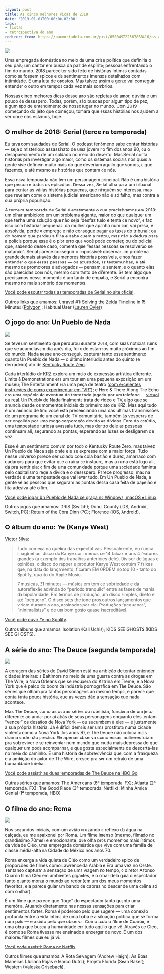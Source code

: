 ```yaml
---
layout: post
title: As cinco melhores dicas de 2018
date: '2019-01-03T00:00:00-02:00'
tags:
- listas
- retrospectiva do ano
redirect_from: https://paomortadela.com.br/post/658049722567868416/as-cinco-melhores-dicas-de-2018
---
```

![](https://64.media.tumblr.com/cfaf20428abd69e3ebfbf26c72127a64/b6c832298911fa01-40/s540x810/077978298d0bf68d4f1f484f59d33954bb662300.png)

Uma empregada doméstica no meio de uma crise política que definiria o seu país; um cantor em busca da paz de espírito; pessoas enfrentando o fim do mundo. 2018 parece ter sido feito de histórias íntimas contadas como se fossem épicos e de sentimentos imensos detalhados com intimidade. É uma luta de opostos. Mas talvez assim a gente vai conseguir entender o outro em tempos cada vez mais sombrios.

Nossas cinco melhores dicas desse ano são repletas de amor, dúvida e um pouco de desespero. Todas, porém, são buscas por algum tipo de paz, algum tipo de entendimento de nosso lugar no mundo. Com 2019 começando do jeito que começou, tomara que essas histórias nos ajudem a ver onde nós estamos, hoje.

## O melhor de 2018: Serial (terceira temporada)

Eu tava com saudades de Serial. O podcast fenômeno sabe contar histórias — seja o misterioso assassinato de uma jovem no fim dos anos 90, ou o desaparecimento de um soldado no meio do deserto. Mas Serial conta histórias pra investigar algo maior, como os sistemas sociais nos quais a gente vive definem muito mais do que deveriam aquilo que somos, o que fazemos, e até mesmo as histórias que contam de nós.

Essa nova temporada não tem um personagem principal. Não é uma história que percorre todos os episódios. Dessa vez, Serial olha para um tribunal para contar as várias histórias pequenas, que ninguém se interessa, mas que revelam como o sistema judicial americano não é só falho, mas contra a sua própria população.

A terceira temporada de Serial é exatamente o que precisávamos em 2018: um olhar ambicioso em um problema gigante, maior do que qualquer um que tenha uma solução que não seja “desfaz tudo e tenta de novo”, e faz isso com histórias pequenas: da mulher que apanha num bar, vai presa, é absolvida, perde o emprego e não consegue pagar as taxas do tribunal; ou do homem que perdeu a filha e sabe quem a matou, mas não a dedura para a polícia porque esse é o pior erro que você pode cometer; ou do policial que, sabendo desse caso, comenta que “essas pessoas se resolverão se matando”. Serial parece conseguir o impossível: observar um problema grande demais através das menores histórias possíveis, e nos fazer entender o que essas pessoas — os acusados, as testemunhas, e até mesmo os promotores e advogados — pensam, e sentem, e o quanto elas são parecidas com nós, mesmo com tanto de diferente. Se tem algo que precisamos nesse momento é um tanto de empatia, e Serial a encontra mesmo no mais sombrio dos momentos.

[Você pode escutar todas as temporadas de Serial no site oficial](https://serialpodcast.org/).

Outros links que amamos: Unravel #1: Solving the Zelda Timeline in 15 Minutes ([Polygon](https://youtu.be/Q-25c8Rsobw)); Habitual User ([Lauren Oyler](https://thebaffler.com/outbursts/habitual-user-oyler))

## O jogo do ano: Un Pueblo de Nada

![](https://64.media.tumblr.com/2742995823e76197cb565c67a9e6e9e7/b6c832298911fa01-da/s540x810/7207e56b4ee427d34e08e83ce95fb44b5a62a214.png)

Se teve um sentimento que perdurou durante 2018, com suas notícias ruins que se acumulavam dia após dia, foi o de estarmos muito próximos ao fim do mundo. Nada nesse ano conseguiu capturar tanto esse sentimento quanto Un Pueblo de Nada — o último interlúdio antes do quinto (e derradeiro) ato de [Kentucky Route Zero](https://paomortadela.com.br/post/658007755171545088/).

Cada interlúdio de KRZ explora um meio de expressão artística diferente. Limits & Demonstrations era um tour em uma pequena exposição em um museu; The Entertainment era uma peça de teatro ([com excelentes instruções de como experimentar em “VR”](http://kentuckyroutezero.com/the-entertainment/vr.txt)); e Here & There Along The Echo era uma espécie de aventura de texto todo jogado por um telefone — [virtual ou real](http://kentuckyroutezero.com/here-and-there-along-the-echo/). Un Pueblo de Nada finalmente trata de vídeo e TV, algo que se anuncia desde os momentos iniciais do primeiro ato de KRZ. Mas aqui tudo é um anúncio de fim: você está presenciando uma das últimas transmissões de um programa de um canal de TV comunitário, também às vésperas de ser engolido por uma mega corporação devido às dívidas. Fora do estúdio, uma tempestade furiosa avassala tudo, mas dentro dele as pessoas continuam ali, segurando as pontas, esperando as luzes se desligarem de vez.

Esse é um sentimento comum por todo o Kentucky Route Zero, mas talvez Un Pueblo de Nada seja onde ele se expresse com a maior força. Tudo nesse universo parece ser colado com cola bastão e durex, amarrado com cadarços para que evitar que a ruína se instaure, mas a ruína está logo ali, dá pra sentir ela: o fim de uma comunidade porque uma sociedade faminta pelo capitalismo rege a dívida e o desespero. Parece progresso, mas na verdade é uma tempestade que vai levar tudo. Em Un Pueblo de Nada, a gente vê as pessoas que seguram as pontas dessa casa feita de papelão e fita adesiva até o fim.

[Você pode jogar Un Pueblo de Nada de graça no Windows, macOS e Linux](http://kentuckyroutezero.com/un-pueblo-de-nada/).

Outros jogos que amamos: GRIS (Switch); Donut County (iOS, Android, Switch, PC); Return of the Obra Dinn (PC); Florence (iOS, Android).

## O álbum do ano: Ye (Kanye West)

[Victor Silva](https://twitter.com/amobrejas):

> Tudo começa na quebra das expectativas. Pessoalmente, eu nunca imaginei um disco do Kanye com menos de 14 faixas e uns 4 features grandes (a exemplo dos trabalhos anteriores dele). Divisor de águas e opiniões, o disco do rapper e produtor Kanye West contém 7 faixas que, na data do lançamento, ficaram EM ORDEM no top 10 - tanto do Spotify, quanto do Apple Music.
> 
> 7 musicas, 21 minutos — música em tom de sobriedade e da autoreflexão advinda do “periodo tranquilo” entre as fases de mania da bipolaridade. Em termos de produção, um disco simples, direto e até “pequeno”. O disco sets the tone pros outros lançamentos que viriam durante o ano, assinados por ele. Produções “pequenas”, “minimalistas” e de um bom gosto quase inacreditável.

[Você pode ouvir Ye no Spotify](https://open.spotify.com/album/2Ek1q2haOnxVqhvVKqMvJe?si=R9yNkVBsRZWjCzTvHdCz_Q).

Outros álbuns que amamos: Isolation (Kali Uchis); KIDS SEE GHOSTS (KIDS SEE GHOSTS).

## A série do ano: The Deuce (segunda temporada)

![](https://64.media.tumblr.com/1741d7e85c5720380ff23792941d1712/b6c832298911fa01-13/s540x810/8aa27736a63782a215982319ff3c1561eabf9fec.png)

A coragem das séries de David Simon está na ambição de tentar entender cidades inteiras: a Baltimore no meio de uma guerra contra as drogas em The Wire; a Nova Orleans que se recupera do Katrina em Treme; e a Nova York que é palco do boom da indústria pornográfica em The Deuce. São séries que olham pra tantos personagens ao mesmo tempo, e parece que conta tanta pouca história, que as vezes dão a sensação que nada acontece.

Mas The Deuce, como as outras séries do roteirista, funciona de um jeito diferente: ao andar por aí atrás de seus personagens enquanto eles tentam “vencer” os desafios de Nova York — ou sucumbem à eles — é justamente a sua própria história. Já é difícil demais ser uma prostituta numa cidade violenta como a Nova York dos anos 70, e The Deuce não coloca mais drama onde não precisa. Ele apenas observa como essas mulheres lutam pra sobreviver e se reinventar num mundo que muda mais depressa do que qualquer um pode acompanhar, e que gosta especialmente de descartá-las no meio do caminho. É uma história de sobrevivência que, com a franqueza e a ambição do autor de The Wire, cresce pra ser um retrato de uma humanidade inteira.

[Você pode assistir as duas temporadas de The Deuce na HBO Go](https://www.hbogo.com.br/)

Outras séries que amamos: The Americans (6ª temporada, FX); Atlanta (2ª temporada, FX); The Good Place (3ª temporada, Netflix); Minha Amiga Genial (1ª temporada, HBO).

## O filme do ano: Roma

![](https://64.media.tumblr.com/ded389176f2f2cf65f65a9cd066cfb83/b6c832298911fa01-53/s540x810/abd37aa563972f9327a1f871433e60f2d720ebd9.png)

Nos segundos iniciais, com um avião cruzando o reflexo da água na calçada, eu me apaixonei por Roma. Um filme imenso (mesmo, filmado no grandíssimo 70mm) e emocionante, que olha pros momentos mais íntimos da vida de Cléo, uma empregada doméstica que vive com uma família de classe média-alta na Cidade do México nos anos 70.

Roma enxerga a vida quieta de Cléo como um verdadeiro épico de proporções de filmes como Lawrence da Arábia e Era uma vez no Oeste. Tentando capturar a sensação de uma viagem no tempo, o diretor Alfonso Cuarón filma Cleo em ambientes gigantes, e o olhar dela guia o espectador tanto quanto monta o mundo ao redor (em um dos meus momentos favoritos, ela parece guiar um bando de cabras no descer de uma colina só com o olhar).

É um filme que parece que “foge” do espectador tanto quanto uma memória. Atuando diretamente nas nossas sensações para criar sentimentos fortes. Roma é poderoso pelo que sugere — uma conexão profunda entre a vida íntima de uma babá e a situação política que se forma num país — e astuto pelo que observa. Como todo o filme de Cuarón, é uma obra que busca a humanidade em tudo aquilo que vê. Através de Cleo, é como se Roma tivesse me ensinado a enxergar de novo. É um dos maiores filmes que eu já vi.

[Você pode assistir Roma no Netflix](https://www.netflix.com/title/80240715).

Outros filmes que amamos: A Rota Selvagem (Andrew Haigh); As Boas Maneiras (Juliana Rojas e Marco Dutra); Projeto Flórida (Sean Baker); Western (Valeska Grisebach).

